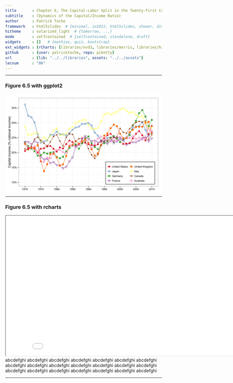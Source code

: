 ```yaml
---
title       : Chapter 6, The Capital-Labor Split in the Twenty-First Century
subtitle    : (Dynamics of the Capital/Income Ratio)
author      : Patrick Toche
framework   : html5slides  # {minimal, io2012, html5slides, shower, dzslides, ...}
hitheme     : solarized_light  # {tomorrow, ...}
mode        : selfcontained  # {selfcontained, standalone, draft}
widgets     : []   # {mathjax, quiz, bootstrap}
ext_widgets : {rCharts: [libraries/nvd3, libraries/morris, libraries/highcharts]}
github      : {user: patricktoche, repo: piketty}
url         : {lib: "../../libraries", assets: "../../assets"}
lecnum      : "06"
---
```





---

### Figure 6.5 with ggplot2

<img src="assets/fig/Figure_6_5.png" title="plot of chunk Figure_6_5" alt="plot of chunk Figure_6_5" width="800px" style="display: block; margin: auto;" />


---

### Figure 6.5 with rcharts

<iframe src ='figures/Figure_6_5.html', width = "860px", height = "450px"></iframe>
abcdefghi abcdefghi abcdefghi abcdefghi abcdefghi abcdefghi abcdefghi abcdefghi abcdefghi abcdefghi abcdefghi abcdefghi abcdefghi abcdefghi abcdefghi abcdefghi abcdefghi abcdefghi abcdefghi abcdefghi abcdefghi 

---


